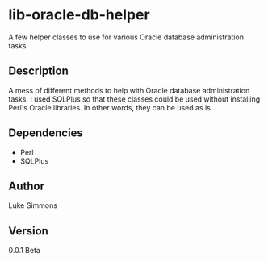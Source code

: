# lib-oracle-db-helper
A few helper classes to use for various Oracle database administration tasks.

## Description
A mess of different methods to help with Oracle database administration tasks. I used SQLPlus so that these classes could be used without installing Perl's Oracle libraries. In other words, they can be used as is.

## Dependencies
- Perl
- SQLPlus

## Author
Luke Simmons

## Version
0.0.1 Beta
